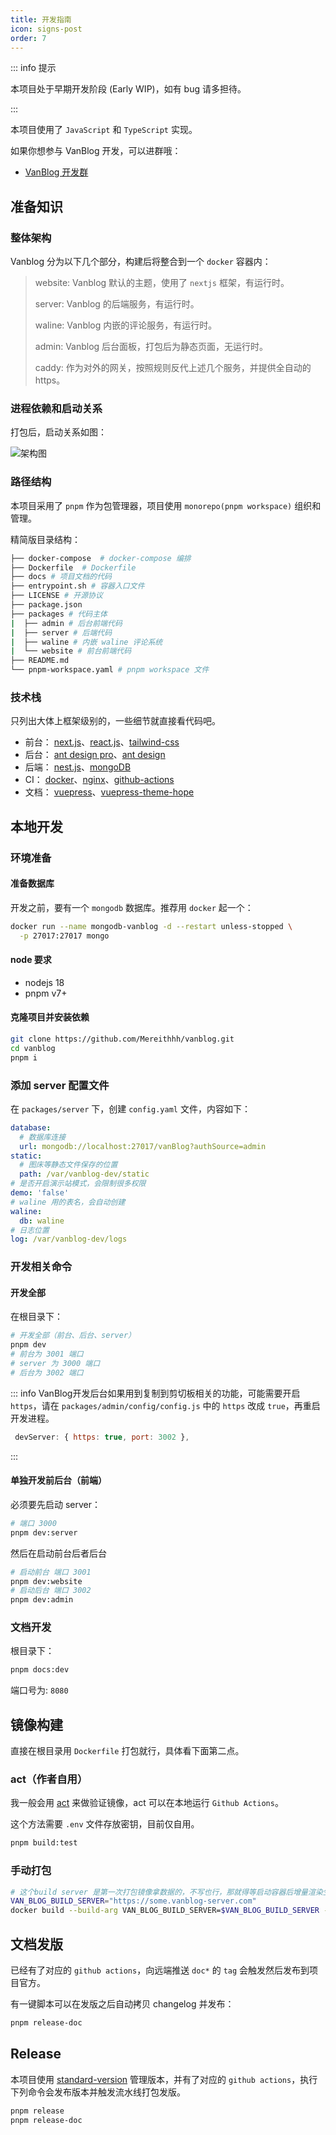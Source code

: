 ```yaml
---
title: 开发指南
icon: signs-post
order: 7
---
```


::: info 提示

本项目处于早期开发阶段 (Early WIP)，如有 bug 请多担待。

:::

本项目使用了 `JavaScript` 和 `TypeScript` 实现。

如果你想参与 VanBlog 开发，可以进群哦：

- [VanBlog 开发群](https://jq.qq.com/?_wv=1027&k=mf2CguM8)

## 准备知识

### 整体架构

Vanblog 分为以下几个部分，构建后将整合到一个 `docker` 容器内：

> website: Vanblog 默认的主题，使用了 `nextjs` 框架，有运行时。
>
> server: Vanblog 的后端服务，有运行时。
>
> waline: Vanblog 内嵌的评论服务，有运行时。
>
> admin: Vanblog 后台面板，打包后为静态页面，无运行时。
>
> caddy: 作为对外的网关，按照规则反代上述几个服务，并提供全自动的 https。

### 进程依赖和启动关系

打包后，启动关系如图：

![架构图](./assets/vanblog.svg)

### 路径结构

本项目采用了 `pnpm` 作为包管理器，项目使用 `monorepo(pnpm workspace)` 组织和管理。

精简版目录结构：

```bash
├── docker-compose  # docker-compose 编排
├── Dockerfile  # Dockerfile
├── docs # 项目文档的代码
├── entrypoint.sh # 容器入口文件
├── LICENSE # 开源协议
├── package.json
├── packages # 代码主体
|  ├── admin # 后台前端代码
|  ├── server # 后端代码
|  ├── waline # 内嵌 waline 评论系统
|  └── website # 前台前端代码
├── README.md
└── pnpm-workspace.yaml # pnpm workspace 文件
```

### 技术栈

只列出大体上框架级别的，一些细节就直接看代码吧。

- 前台： [next.js](https://nextjs.org/)、[react.js](https://reactjs.org/)、[tailwind-css](https://tailwindcss.com/)
- 后台： [ant design pro](https://pro.ant.design/zh-CN/)、[ant design](https://ant.design/)
- 后端： [nest.js](https://nestjs.com/)、[mongoDB](https://www.mongodb.com/)
- CI： [docker](https://www.docker.com/)、[nginx](https://www.nginx.com/)、[github-actions](https://docs.github.com/cn/actions)
- 文档： [vuepress](https://vuejs.press/zh/)、[vuepress-theme-hope](https://theme-hope.vuejs.press/zh/)

## 本地开发

### 环境准备

#### 准备数据库

开发之前，要有一个 `mongodb` 数据库。推荐用 `docker` 起一个：

```bash
docker run --name mongodb-vanblog -d --restart unless-stopped \
  -p 27017:27017 mongo
```

#### node 要求

- nodejs 18
- pnpm v7+

#### 克隆项目并安装依赖

```bash
git clone https://github.com/Mereithhh/vanblog.git
cd vanblog
pnpm i
```

### 添加 server 配置文件

在 `packages/server` 下，创建 `config.yaml` 文件，内容如下：

```yaml
database:
  # 数据库连接
  url: mongodb://localhost:27017/vanBlog?authSource=admin
static:
  # 图床等静态文件保存的位置
  path: /var/vanblog-dev/static
# 是否开启演示站模式，会限制很多权限
demo: 'false'
# waline 用的表名，会自动创建
waline:
  db: waline
# 日志位置
log: /var/vanblog-dev/logs
```

### 开发相关命令

#### 开发全部

在根目录下：

```bash
# 开发全部（前台、后台、server）
pnpm dev
# 前台为 3001 端口
# server 为 3000 端口
# 后台为 3002 端口
```

::: info VanBlog开发后台如果用到复制到剪切板相关的功能，可能需要开启 `https`，请在 `packages/admin/config/config.js` 中的 `https` 改成 `true`，再重启开发进程。

```js
 devServer: { https: true, port: 3002 },
```

:::

#### 单独开发前后台（前端）

必须要先启动 server：

```bash
# 端口 3000
pnpm dev:server
```

然后在启动前台后者后台

```bash
# 启动前台 端口 3001
pnpm dev:website
# 启动后台 端口 3002
pnpm dev:admin
```

### 文档开发

根目录下：

```bash
pnpm docs:dev
```

端口号为: `8080`

## 镜像构建

直接在根目录用 `Dockerfile` 打包就行，具体看下面第二点。

### act（作者自用）

我一般会用 [act](https://github.com/nektos/act) 来做验证镜像，act 可以在本地运行 `Github Actions`。

这个方法需要 `.env` 文件存放密钥，目前仅自用。

```bash
pnpm build:test
```

### 手动打包

```bash
# 这个build server 是第一次打包镜像拿数据的，不写也行，那就得等启动容器后增量渲染生效了。
VAN_BLOG_BUILD_SERVER="https://some.vanblog-server.com"
docker build --build-arg VAN_BLOG_BUILD_SERVER=$VAN_BLOG_BUILD_SERVER -t qinxiandiqi/van-blog:test .
```

## 文档发版

已经有了对应的 `github actions`，向远端推送 `doc*` 的 `tag` 会触发然后发布到项目官方。

有一键脚本可以在发版之后自动拷贝 changelog 并发布：

```bash
pnpm release-doc
```

## Release

本项目使用 [standard-version](https://github.com/conventional-changelog/standard-version) 管理版本，并有了对应的 `github actions`，执行下列命令会发布版本并触发流水线打包发版。

```bash
pnpm release
pnpm release-doc
```
